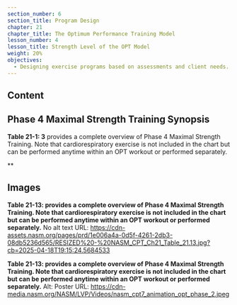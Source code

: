 ```yaml
---
section_number: 6
section_title: Program Design
chapter: 21
chapter_title: The Optimum Performance Training Model
lesson_number: 4
lesson_title: Strength Level of the OPT Model
weight: 20%
objectives:
  - Designing exercise programs based on assessments and client needs.
---
```


## Content
## Phase 4 Maximal Strength Training Synopsis

**Table 21-1: 3** provides a complete overview of Phase 4 Maximal Strength Training. Note that cardiorespiratory exercise is not included in the chart but can be performed anytime within an OPT workout or performed separately.

**

## Images

**Table 21-13: provides a complete overview of Phase 4 Maximal Strength Training. Note that cardiorespiratory exercise is not included in the chart but can be performed anytime within an OPT workout or performed separately.**
No alt text
URL: https://cdn-assets.nasm.org/pages/prd/1e006a4a-0d5f-4261-2db3-08db5236d565/RESIZED%20-%20NASM_CPT_Ch21_Table_21.13.jpg?cb=2025-04-18T19:15:24.5684533

**Table 21-13: provides a complete overview of Phase 4 Maximal Strength Training. Note that cardiorespiratory exercise is not included in the chart but can be performed anytime within an OPT workout or performed separately.**
Alt: Poster
URL: https://cdn-media.nasm.org/NASM/LVP/Videos/nasm_cpt7_animation_opt_phase_2.jpeg